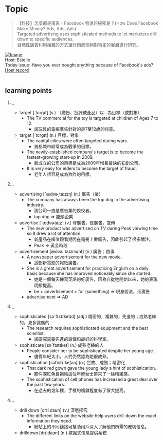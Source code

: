 # Topic

> 【科技】怎麼都是廣告！Facebook 營運的秘密是？(How Does Facebook Make Money? Ads, Ads, Ads) <br>
> Targeted advertising uses sophisticated methods to let marketers drill down to specific audiences. <br>
> 目標性廣告利用複雜的方式讓行銷商能夠對特定的客層進行研究。 <br>

[![Image](https://cdn.voicetube.com/assets/thumbnails/L0AJABsw9Ww.jpg)](https://www.youtube.com/embed/L0AJABsw9Ww?rel=0&showinfo=0&cc_load_policy=0&controls=1&autoplay=1&iv_load_policy=3&playsinline=1&wmode=transparent&start=55&end=60&enablejsapi=1&origin=https://tw.voicetube.com&widgetid=1)<br>
Host: Estelle
<br>Today issue: Have you ever bought anything because of Facebook's ads?
<br>
[Host record](https://cdn.voicetube.com/tmp/everyday_records/1829099090644362/3448.mp3)
<br><br>
## learning points
1. _
	* target  [ˋtɑrgɪt] (v.) （廣告、批評或產品）以…為目標（或對象）
		- The TV commercial for the toy is targeted at children of Ages 7 to 12.
			+ 該玩具的電視廣告針對的是7至12歲的兒童。
	* target  [ˋtɑrgɪt] (n.) 目標，對象
		- The capital cities were often targeted during wars.
			+ 首都城市經常成為戰爭的目標。
		- The newly-established company's target is to become the fastest-growing start-up in 2009.
			+ 新成立的公司的目標是成為2009年增長最快的初創公司。
		- It is very easy for elders to become the target of fraud.
			+ 老年人很容易成為欺詐的目標。

2. _
	* advertising  [ˋædvɚ͵taɪzɪŋ] (n.) 廣告（業）
		- The company has always been the top dog in the advertising industry.
			+ 該公司一直是廣告業的佼佼者。
			+ top dog => 龍頭企業
	* advertise  [ˋædvɚtaɪz] (v.) 登廣告，做廣告，宣傳
		- The new product was advertised on TV during Peak viewing time so it drew a lot of attention.
			+ 新產品在峰值觀看期間在電視上做廣告，因此引起了很多關注。
			+ Peak => 黃金時段
	* advertisement [ædvɚˋtaɪzmənt] (n.) 廣告；啟事
		- A newspaper advertisement for the new movie.
			+ 這部新電影的報紙廣告。
		- She is a great advertisement for practicing English on a daily basis because she has improved noticeably since she started.
			+ 她是一個每天練習英語的好廣告，因為自從她開始以來，她的表現明顯提高。
			+ be + advertisement + for (something) => 現身說法，活廣告
		- advertisement => AD

3. _
	* sophisticated  [səˋfɪstɪketɪd] (adj.) 精密的，複雜的，先進的；成熟老練的，見多識廣的
		- The research requires sophisticated equipment and the best scientist.
			+ 該研究需要先進的設備和最好的科學家。
	* sophisticate [səˋfɪstɪket] (n.) 成熟老練的人
		- People consider her to be sophisticated despite her young age.
			+ 儘管年紀太小，人們仍然認為她很成熟。
	* sophistication  [səfɪstɪˋkeʃən] (n.) 世故、成熟；精密化
		- That dark red gown gave the young lady a hint of sophistication.
			+ 那件深紅色長袍給這位年輕女士帶來了一絲精緻感。
		- The sophistication of cell phones has increased a great deal over the past few years.
			+ 在過去的幾年裡，手機的複雜程度有了很大提高。

4. _
	* drill down [drɪl daʊn] (v.) 深層探究
		- The different links on the website help users drill down the exact information they need.
			+ 網站上的不同鏈接可幫助用戶深入了解他們所需的確切信息。
	* drilldown [drɪldaʊn] (n.) 挖掘式信息提供系统
